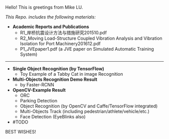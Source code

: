 Hello! This is greetings from Mike LU.

*This Repo. includes the following materials:*

- **Academic Reports and Publications**
  - R1_岸桥抗震设计方法与措施研究201510.pdf
  - R2_Moving Load-Structure Coupled Vibration Analysis and Vibration Isolation for Port Machinery201612.pdf
  - P1_JVEpaper1.pdf (a JVE paper on Simulated Automatic Training System)
---
- **Single Object Recognition (by TensorFlow)**
  - Toy Example of a Tabby Cat in image Recognition
- **Multi-Objects Recognition Demo Result**
  - by Faster-RCNN 
- **OpenCV-Example Result**
  - ORC
  - Parking Detection
  - Object Recognition (by OpenCV and Caffe/TensorFlow integrated)
  - Multi-Objects Track (including pedestrian/athlete/vehicle/etc.)
  - Face Detection (EyeBlinks also)
- #TODO  



BEST WISHES!
